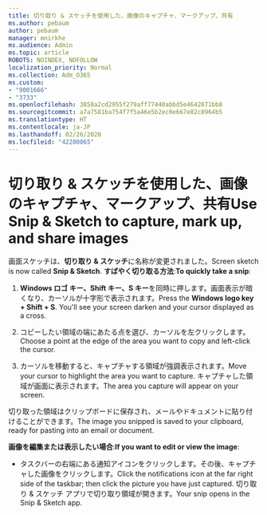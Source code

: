 ```yaml
---
title: 切り取り & スケッチを使用した、画像のキャプチャ、マークアップ、共有
ms.author: pebaum
author: pebaum
manager: mnirkhe
ms.audience: Admin
ms.topic: article
ROBOTS: NOINDEX, NOFOLLOW
localization_priority: Normal
ms.collection: Adm_O365
ms.custom:
- "9001666"
- "3733"
ms.openlocfilehash: 3858a2cd2955f279aff77440abbd5e4642871bb8
ms.sourcegitcommit: a7a7581ba754f7f5a46e5b2ec0e667e82c8964b5
ms.translationtype: HT
ms.contentlocale: ja-JP
ms.lasthandoff: 02/26/2020
ms.locfileid: "42280865"
---
```

# <a name="use-snip--sketch-to-capture-mark-up-and-share-images"></a><span data-ttu-id="90936-102">切り取り & スケッチを使用した、画像のキャプチャ、マークアップ、共有</span><span class="sxs-lookup"><span data-stu-id="90936-102">Use Snip & Sketch to capture, mark up, and share images</span></span>

<span data-ttu-id="90936-103">画面スケッチは、**切り取り & スケッチ**に名称が変更されました。</span><span class="sxs-lookup"><span data-stu-id="90936-103">Screen sketch is now called **Snip & Sketch**.</span></span> <span data-ttu-id="90936-104">**すばやく切り取る方法**:</span><span class="sxs-lookup"><span data-stu-id="90936-104">**To quickly take a snip**:</span></span>

1. <span data-ttu-id="90936-105">**Windows ロゴ キー、Shift キー、S キー**を同時に押します。画面表示が暗くなり、カーソルが十字形で表示されます。</span><span class="sxs-lookup"><span data-stu-id="90936-105">Press the **Windows logo key + Shift + S**. You'll see your screen darken and your cursor displayed as a cross.</span></span> 

2. <span data-ttu-id="90936-106">コピーしたい領域の端にあたる点を選び、カーソルを左クリックします。</span><span class="sxs-lookup"><span data-stu-id="90936-106">Choose a point at the edge of the area you want to copy and left-click the cursor.</span></span> 

3. <span data-ttu-id="90936-107">カーソルを移動すると、キャプチャする領域が強調表示されます。</span><span class="sxs-lookup"><span data-stu-id="90936-107">Move your cursor to highlight the area you want to capture.</span></span> <span data-ttu-id="90936-108">キャプチャした領域が画面に表示されます。</span><span class="sxs-lookup"><span data-stu-id="90936-108">The area you capture will appear on your screen.</span></span>

<span data-ttu-id="90936-109">切り取った領域はクリップボードに保存され、メールやドキュメントに貼り付けることができます。</span><span class="sxs-lookup"><span data-stu-id="90936-109">The image you snipped is saved to your clipboard, ready for pasting into an email or document.</span></span> 

<span data-ttu-id="90936-110">**画像を編集または表示したい場合**:</span><span class="sxs-lookup"><span data-stu-id="90936-110">**If you want to edit or view the image**:</span></span> 

- <span data-ttu-id="90936-111">タスクバーの右端にある通知アイコンをクリックします。その後、キャプチャした画像をクリックします。</span><span class="sxs-lookup"><span data-stu-id="90936-111">Click the notifications icon at the far right side of the taskbar; then click the picture you have just captured.</span></span> <span data-ttu-id="90936-112">切り取り & スケッチ アプリで切り取り領域が開きます。</span><span class="sxs-lookup"><span data-stu-id="90936-112">Your snip opens in the Snip & Sketch app.</span></span>
